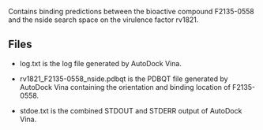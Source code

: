 Contains binding predictions between the bioactive compound F2135-0558 and the nside search space on the virulence factor rv1821.

## Files

- log.txt is the log file generated by AutoDock Vina.

- rv1821_F2135-0558_nside.pdbqt is the PDBQT file generated by AutoDock Vina containing the orientation and binding location of F2135-0558.

- stdoe.txt is the combined STDOUT and STDERR output of AutoDock Vina.

